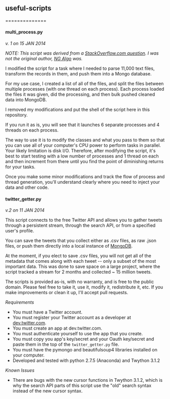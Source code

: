 ## useful-scripts
==============

#### multi_process.py

*v. 1 on 15 JAN 2014*

*NOTE: This script was derived from a [StackOverflow.com question](http://stackoverflow.com/questions/18204782/runtimeerror-on-windows-trying-python-multiprocessing). I was not the original author, [NG Algo](http://stackoverflow.com/users/1293955/ng-algo) was.*

I modified the script for a task where I needed to parse 11,000 text files, transform the records in them, and push them into a Mongo database.

For my use case, I created a list of all of the files, and split the files between multiple processes (with one thread on each process). Each process loaded the files it was given, did the processing, and then bulk pushed cleaned data into MongoDB. 

I removed my modifications and put the shell of the script here in this repository.

If you run it as is, you will see that it launches 6 separate processes and 4 threads on each process. 

The way to use it is to modify the classes and what you pass to them so that you can use all of your computer's CPU power to perform tasks in parallel. Your likely limitation is disk I/O. Therefore, after modifying the script, it's best to start testing with a low number of processes and 1 thread on each and then increment from there until you find the point of diminishing returns for your tasks.

Once you make some minor modifications and track the flow of process and thread generation, you'll understand clearly where you need to inject your data and other code.

#### twitter_getter.py

*v.2 on 11 JAN 2014*

This script connects to the free Twitter API and allows you to gather tweets through a persistent stream, through the search API, or from a specified user's profile.

You can save the tweets that you collect either as .csv files, as raw .json files, or push them directly into a local instance of [MongoDB](http://www.mongodb.com/). 

At the moment, if you elect to save .csv files, you will not get all of the metadata that comes along with each tweet -- only a subset of the most important data. This was done to save space on a large project, where the script tracked a stream for 2 months and collected ~ 15 million tweets.

The scripts is provided as-is, with no warranty, and is free to the public domain. Please feel free to take it, use it, modify it, redistribute it, etc. If you make improvements or clean it up, I'll accept pull requests.

*Requirements*

- You must have a Twitter account.
- You must register your Twitter account as a developer at [dev.twitter.com](http://dev.twitter.com).
- You must create an app at dev.twitter.com.
- You must authenticate yourself to use the app that you create.
- You must copy you app's key/secret and your Oauth key/secret and paste them in the top of the `twitter_getter.py` file.
- You must have the pymongo and beautifulsoup4 libraries installed on your computer.
- Developed and tested with python 2.7.5 (Anaconda) and Twython 3.1.2

*Known Issues*

- There are bugs with the new cursor functions in Twython 3.1.2, which is why the search API parts of this script use the "old" search syntax instead of the new cursor syntax.


